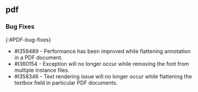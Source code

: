 ## pdf

### Bug Fixes
{:#PDF-bug-fixes}

* \#I359489 - Performance has been improved while flattening annotation in a PDF document. 
* \#I360154 - Exception will no longer occur while removing the font from multiple instance files. 
* \#I358346 - Text rendering issue will no longer occur while flattening the textbox field in particular PDF documents. 
 